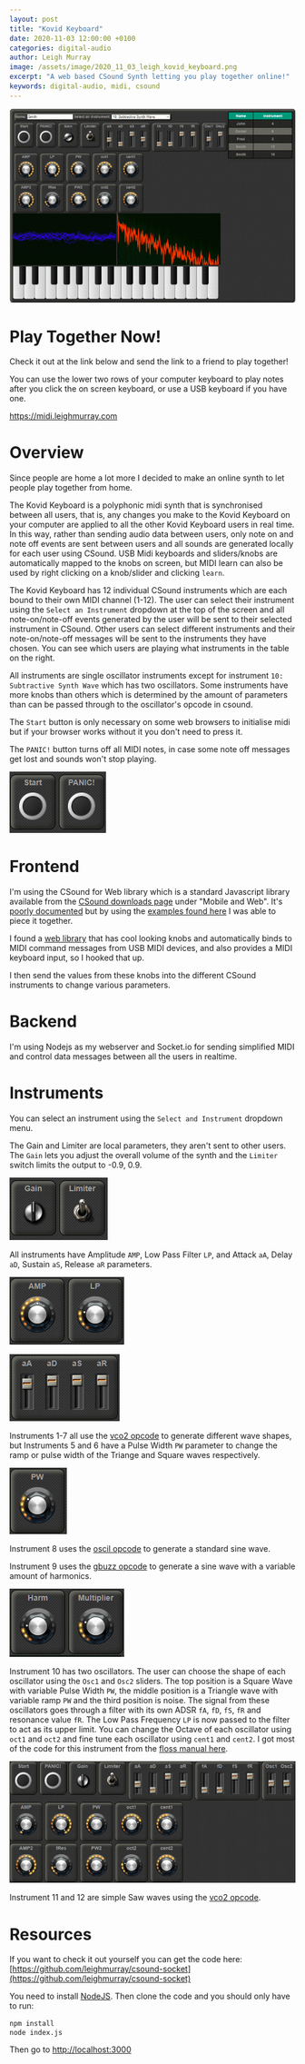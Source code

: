 ```yaml
---
layout: post
title: "Kovid Keyboard"
date: 2020-11-03 12:00:00 +0100
categories: digital-audio
author: Leigh Murray
image: /assets/image/2020_11_03_leigh_kovid_keyboard.png
excerpt: "A web based CSound Synth letting you play together online!"
keywords: digital-audio, midi, csound
---
```


![Kovid Keyboard](/assets/image/2020_11_03_leigh_kovid_keyboard.png)

# Play Together Now!

Check it out at the link below and send the link to a friend to play together!

You can use the lower two rows of your computer keyboard to play notes after you click the on screen keyboard, or use a USB keyboard if you have one.

<a href="https://midi.leighmurray.com" target="_blank">https://midi.leighmurray.com</a>

# Overview

Since people are home a lot more I decided to make an online synth to let people play together from home.

The Kovid Keyboard is a polyphonic midi synth that is synchronised between all users, that is, any changes you make to the Kovid Keyboard on your computer are applied to all the other Kovid Keyboard users in real time.  In this way, rather than sending audio data between users, only note on and note off events are sent between users and all sounds are generated locally for each user using CSound. USB Midi keyboards and sliders/knobs are automatically mapped to the knobs on screen, but MIDI learn can also be used by right clicking on a knob/slider and clicking `learn`.

The Kovid Keyboard has 12 individual CSound instruments which are each bound to their own MIDI channel (1-12). The user can select their instrument using the `Select an Instrument` dropdown at the top of the screen and all note-on/note-off events generated by the user will be sent to their selected instrument in CSound. Other users can select different instruments and their note-on/note-off messages will be sent to the instruments they have chosen.  You can see which users are playing what instruments in the table on the right.

All instruments are single oscillator instruments except for instrument `10: Subtractive Synth Wave` which has two oscillators.  Some instruments have more knobs than others which is determined by the amount of parameters than can be passed through to the oscillator's opcode in csound.

The `Start` button is only necessary on some web browsers to initialise midi but if your browser works without it you don't need to press it.

The `PANIC!` button turns off all MIDI notes, in case some note off messages get lost and sounds won't stop playing.

![Start PANIC!](/assets/image/2020_11_03_leigh_kovid_keyboard_start.png)

# Frontend

I'm using the CSound for Web library which is a standard Javascript library available from the [CSound downloads page](https://csound.com/download.html) under "Mobile and Web". It's [poorly documented](https://csound.com/docs/web/) but by using the [examples found here](https://waaw.csound.com/) I was able to piece it together.

I found a [web library](http://g200kg.github.io/webaudio-controls/docs/index.html) that has cool looking knobs and automatically binds to MIDI command messages from USB MIDI devices, and also provides a MIDI keyboard input, so I hooked that up.

I then send the values from these knobs into the different CSound instruments to change various parameters.

# Backend

I'm using Nodejs as my webserver and Socket.io for sending simplified MIDI and control data messages between all the users in realtime.

# Instruments

You can select an instrument using the `Select and Instrument` dropdown menu.

The Gain and Limiter are local parameters, they aren't sent to other users. The `Gain` lets you adjust the overall volume of the synth and the `Limiter` switch limits the output to -0.9, 0.9.

![Gain Limiter](/assets/image/2020_11_03_leigh_kovid_keyboard_gain.png)

All instruments have Amplitude `AMP`, Low Pass Filter `LP`, and Attack `aA`, Delay `aD`, Sustain `aS`, Release `aR` parameters.

![Amplitude Low Pass](/assets/image/2020_11_03_leigh_kovid_keyboard_amp.png)

![ADSR](/assets/image/2020_11_03_leigh_kovid_keyboard_adsr.png)

Instruments 1-7 all use the [vco2 opcode](http://www.csounds.com/manual/html/vco2.html) to generate different wave shapes, but Instruments 5 and 6 have a Pulse Width `PW` parameter to change the ramp or pulse width of the Triange and Square waves respectively.

![Pulse Width](/assets/image/2020_11_03_leigh_kovid_keyboard_pw.png)

Instrument 8 uses the [oscil opcode](http://www.csounds.com/manual/html/oscil.html) to generate a standard sine wave.

Instrument 9 uses the [gbuzz opcode](http://www.csounds.com/manual/html/gbuzz.html) to generate a sine wave with a variable amount of harmonics.

![Harmonics](/assets/image/2020_11_03_leigh_kovid_keyboard_harmonics.png)

Instrument 10 has two oscillators.  The user can choose the shape of each oscillator using the `Osc1` and `Osc2` sliders. The top position is a Square Wave with variable Pulse Width `PW`, the middle position is a Triangle wave with variable ramp `PW` and the third position is noise.  The signal from these oscillators goes through a filter with its own ADSR `fA`, `fD`, `fS`, `fR` and resonance value `fR`.  The Low Pass Frequency `LP` is now passed to the filter to act as its upper limit.  You can change the Octave of each oscillator using `oct1` and `oct2` and fine tune each oscillator using `cent1` and `cent2`.  I got most of the code for this instrument from the [floss manual here](https://write.flossmanuals.net/csound/b-subtractive-synthesis/).

![Harmonics](/assets/image/2020_11_03_leigh_kovid_keyboard_knobs.png)

Instrument 11 and 12 are simple Saw waves using the [vco2 opcode](http://www.csounds.com/manual/html/vco2.html).


# Resources

If you want to check it out yourself you can get the code here: [https://github.com/leighmurray/csound-socket](https://github.com/leighmurray/csound-socket)

You need to install [NodeJS](https://nodejs.org/en/download/). Then clone the code and you should only have to run:

```
npm install
node index.js
```

Then go to [http://localhost:3000](http://localhost:3000)
